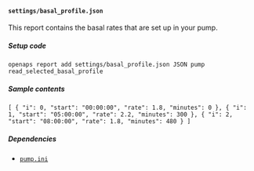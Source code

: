 #### `settings/basal_profile.json`
This report contains the basal rates that are set up in your pump.
##### Setup code
`openaps report add settings/basal_profile.json JSON pump read_selected_basal_profile`
##### Sample contents
`[
  {
    "i": 0,
    "start": "00:00:00",
    "rate": 1.8,
    "minutes": 0
  },
  {
    "i": 1,
    "start": "05:00:00",
    "rate": 2.2,
    "minutes": 300
  },
  {
    "i": 2,
    "start": "08:00:00",
    "rate": 1.8,
    "minutes": 480
  }
]`
##### Dependencies
* [`pump.ini`](openaps-device-pump.md)
